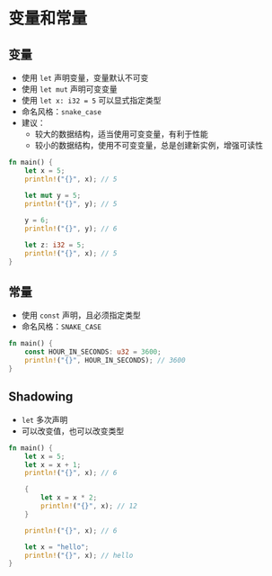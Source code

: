 # 变量和常量

## 变量

- 使用 `let` 声明变量，变量默认不可变
- 使用 `let mut` 声明可变变量
- 使用 `let x: i32 = 5` 可以显式指定类型
- 命名风格：`snake_case`
- 建议：
	- 较大的数据结构，适当使用可变变量，有利于性能
	- 较小的数据结构，使用不可变变量，总是创建新实例，增强可读性

```rust
fn main() {
    let x = 5;
    println!("{}", x); // 5

    let mut y = 5;
    println!("{}", y); // 5
    
    y = 6;
    println!("{}", y); // 6

    let z: i32 = 5;
    println!("{}", x); // 5
}
```

## 常量

- 使用 `const` 声明，且必须指定类型
- 命名风格：`SNAKE_CASE`

```rust
fn main() {
    const HOUR_IN_SECONDS: u32 = 3600;
    println!("{}", HOUR_IN_SECONDS); // 3600
}
```

## Shadowing

- `let` 多次声明
- 可以改变值，也可以改变类型

```rust
fn main() {
    let x = 5;
    let x = x + 1;
    println!("{}", x); // 6

    {
        let x = x * 2;
        println!("{}", x); // 12
    }

    println!("{}", x); // 6

    let x = "hello";
    println!("{}", x); // hello
}
```